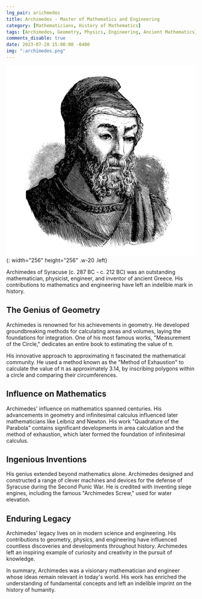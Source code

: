 ```yaml
---
lng_pair: arichmedes
title: Archimedes - Master of Mathematics and Engineering
category: [Mathematicians, History of Mathematics]
tags: [Archimedes, Geometry, Physics, Engineering, Ancient Mathematics]
comments_disable: true
date: 2023-07-28 15:00:00 -0400
img: ":archimedes.png"
---
```


![Desktop View](/assets/img/posts/archimedes.png){: width="256" height="256" .w-20 .left}

Archimedes of Syracuse (c. 287 BC - c. 212 BC) was an outstanding mathematician, physicist, engineer, and inventor of ancient Greece. His contributions to mathematics and engineering have left an indelible mark in history.

## The Genius of Geometry

Archimedes is renowned for his achievements in geometry. He developed groundbreaking methods for calculating areas and volumes, laying the foundations for integration. One of his most famous works, "Measurement of the Circle," dedicates an entire book to estimating the value of π.

His innovative approach to approximating π fascinated the mathematical community. He used a method known as the "Method of Exhaustion" to calculate the value of π as approximately 3.14, by inscribing polygons within a circle and comparing their circumferences.

## Influence on Mathematics

Archimedes' influence on mathematics spanned centuries. His advancements in geometry and infinitesimal calculus influenced later mathematicians like Leibniz and Newton. His work "Quadrature of the Parabola" contains significant developments in area calculation and the method of exhaustion, which later formed the foundation of infinitesimal calculus.

## Ingenious Inventions

His genius extended beyond mathematics alone. Archimedes designed and constructed a range of clever machines and devices for the defense of Syracuse during the Second Punic War. He is credited with inventing siege engines, including the famous "Archimedes Screw," used for water elevation.

## Enduring Legacy

Archimedes' legacy lives on in modern science and engineering. His contributions to geometry, physics, and engineering have influenced countless discoveries and developments throughout history. Archimedes left an inspiring example of curiosity and creativity in the pursuit of knowledge.

In summary, Archimedes was a visionary mathematician and engineer whose ideas remain relevant in today's world. His work has enriched the understanding of fundamental concepts and left an indelible imprint on the history of humanity.

